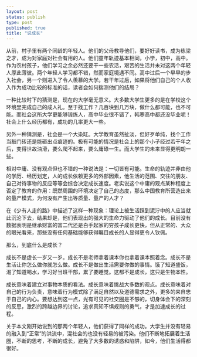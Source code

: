 ```yaml
--- 
layout: post
status: publish
type: post
published: true
title: "说成长"
---
```


从前，村子里有两个同龄的年轻人。他们的父母教导他们，要好好读书，成为栋梁之才，成为对家庭对社会有用的人。他们童年轨迹基本相同，小学，初中，高中。作为农村孩子，他们学习之余必然还要干一些农活，艰苦的生活并未对这两个年轻人厚此薄彼。两个年轻人学习都不错，然而家庭境遇不同。高中过后一个早早的步入社会，另一个则进入了令人羡慕的大学。若干年过后，如果将他们自己的个人收入作为成功比较的标准的话，读者会如何揣测他们的结局？

一种比较时下的猜测是，现在的大学毫无意义。大多数大学生更多的是在学校这个环境里完成自己的成人礼。至于找工作？几百块到几万块，做什么都可能，也不可能。而社会这所大学更能够锻炼人，高中毕业很不错了，韩寒高中都还没毕业呢！社会上什么经历都有，成功的几率更大一些。

另外一种猜测是，社会是一个大染缸。大学教育虽然扯淡，但好歹单纯，找个工作当敲门砖还是能砸出点痕迹的。极有可能的情况是社会上的那个小子经过若干年之后，变得世故油滑，要么爬不起来，要么庸碌一生。而大学生的未来显得更明朗一些。

相对中庸、没有观点但也不错的一种说法是：一切皆有可能。生命的轨迹并非由他的学历、经历划定，人的成长依赖更多的外部因素，他生活的范围、交往的朋友、自己对待事物的反应等等会综合决定成长速度。老实说这个中庸的观点某种程度上否定了教育的作用：既然周围的环境决定了自己的态度，那么中国教育所营造出来的量产模式，为何没有产生出等质量、量产的人才？

在《少有人走的路》中描述了这样一种现象：理论上被生活踩到泥泞中的人应当就此沉沦下去，结果却是，他们表现出的强大的生命力驱动了他们的成长。目前没有数据表明是继承财富的富二代还是白手起家的穷孩子成长更快，但从正常的、大众的眼光看来，那些没有任何基础能够获得瞩目成长的人显得更令人钦佩。

那么，到底什么是成长？

成长不是虚长一岁又一岁。成长不是老师拿着课本你也拿着课本照着念。成长不是生活让你怎么做你就怎么做。成长不是做出生活需要你做的事情。饿了知道盛饭，渴了知道喝水，学习好当班干部，累了要睡觉。这都不是成长，这只是生物本性。

成长意味着建立对事物本质的看法。成长意味着挑战大多数的观点。成长意味着对自己的行为负责，意味着行为模式除了满足自然以及道德需求之外，更多的来自忠于自己的内心。要想达到这一点，光有可见的社交圈是不够的，切身体会下的深刻的反思，激烈的跨越边界的讨论，追求真知不惧规则的勇气，才是加速成长的过程。

关于本文刚开始说到的那两个年轻人，他们获得了同样的成功。大学生并没有轻易的融入到“正常”的洪流中，混社会的也没有轻易的被污染。他们不断地拓展着生活圈，不断的思考，不断的成长，避免了大多数的诱惑和陷阱，如今，他们生活得都很好。
